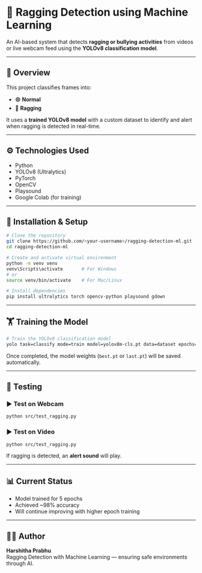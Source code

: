 # 🎯 Ragging Detection using Machine Learning

An AI-based system that detects **ragging or bullying activities** from videos or live webcam feed using the **YOLOv8 classification model**.

---

## 🧠 Overview

This project classifies frames into:
- 🟢 **Normal**
- 🔴 **Ragging**

It uses a **trained YOLOv8 model** with a custom dataset to identify and alert when ragging is detected in real-time.

---

## ⚙️ Technologies Used
- Python  
- YOLOv8 (Ultralytics)  
- PyTorch  
- OpenCV  
- Playsound  
- Google Colab (for training)  

---

## 🚀 Installation & Setup

```bash
# Clone the repository
git clone https://github.com/<your-username>/ragging-detection-ml.git
cd ragging-detection-ml

# Create and activate virtual environment
python -m venv venv
venv\Scripts\activate       # For Windows
# or
source venv/bin/activate    # For Mac/Linux

# Install dependencies
pip install ultralytics torch opencv-python playsound gdown
```

---

## 🏋️ Training the Model

```bash
# Train the YOLOv8 classification model
yolo task=classify mode=train model=yolov8m-cls.pt data=dataset epochs=10 imgsz=224 batch=16 augment=True
```

Once completed, the model weights (`best.pt` or `last.pt`) will be saved automatically.

---

## 🎥 Testing

### ▶️ Test on Webcam
```bash
python src/test_ragging.py
```

### ▶️ Test on Video
```bash
python src/test_ragging.py
```

If ragging is detected, an **alert sound** will play.

---

## 📊 Current Status
- Model trained for 5 epochs  
- Achieved ~98% accuracy  
- Will continue improving with higher epoch training  

---

## 👩‍💻 Author
**Harshitha Prabhu**  
Ragging Detection with Machine Learning — ensuring safe environments through AI.
